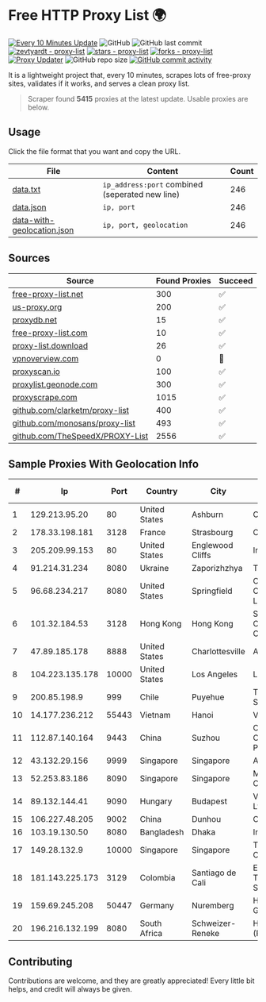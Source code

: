 
# Free HTTP Proxy List 🌍

[![Every 10 Minutes Update](https://github.com/mertguvencli/http-proxy-list/actions/workflows/main.yml/badge.svg?branch=main)](https://github.com/mertguvencli/http-proxy-list/actions/workflows/main.yml)
![GitHub](https://img.shields.io/github/license/mertguvencli/http-proxy-list)
![GitHub last commit](https://img.shields.io/github/last-commit/mertguvencli/http-proxy-list)
[![zevtyardt - proxy-list](https://img.shields.io/static/v1?label=zevtyardt&message=proxy-list&color=blue&logo=github)](https://github.com/zevtyardt/proxy-list "Go to GitHub repo")
[![stars - proxy-list](https://img.shields.io/github/stars/zevtyardt/proxy-list?style=social)](https://github.com/zevtyardt/proxy-list)
[![forks - proxy-list](https://img.shields.io/github/forks/zevtyardt/proxy-list?style=social)](https://github.com/zevtyardt/proxy-list)
[![Proxy Updater](https://github.com/zevtyardt/proxy-list/workflows/Proxy%20Updater/badge.svg)](https://github.com/zevtyardt/proxy-list/actions?query=workflow:"Proxy+Updater")
![GitHub repo size](https://img.shields.io/github/repo-size/zevtyardt/proxy-list)
[![GitHub commit activity](https://img.shields.io/github/commit-activity/m/zevtyardt/proxy-list?logo=commits)](https://github.com/zevtyardt/proxy-list/commits/main)

It is a lightweight project that, every 10 minutes, scrapes lots of free-proxy sites, validates if it works, and serves a clean proxy list.

> Scraper found **5415** proxies at the latest update. Usable proxies are below.

## Usage

Click the file format that you want and copy the URL.

|File|Content|Count|
|----|-------|-----|
|[data.txt](https://raw.githubusercontent.com/mertguvencli/http-proxy-list/main/proxy-list/data.txt)|`ip_address:port` combined (seperated new line)|246|
|[data.json](https://raw.githubusercontent.com/mertguvencli/http-proxy-list/main/proxy-list/data.json)|`ip, port`|246|
|[data-with-geolocation.json](https://raw.githubusercontent.com/mertguvencli/http-proxy-list/main/proxy-list/data-with-geolocation.json)|`ip, port, geolocation`|246|

## Sources

|Source|Found Proxies|Succeed|
|------|-------------|-------|
|[free-proxy-list.net](https://free-proxy-list.net)|300|✅|
|[us-proxy.org](https://www.us-proxy.org)|200|✅|
|[proxydb.net](http://proxydb.net)|15|✅|
|[free-proxy-list.com](https://free-proxy-list.com/?page=&port=&type%5B%5D=http&type%5B%5D=https&up_time=0&search=Search)|10|✅|
|[proxy-list.download](https://www.proxy-list.download/HTTP)|26|✅|
|[vpnoverview.com](https://vpnoverview.com/privacy/anonymous-browsing/free-proxy-servers)|0|🚫|
|[proxyscan.io](https://www.proxyscan.io)|100|✅|
|[proxylist.geonode.com](https://proxylist.geonode.com/api/proxy-list?limit=300&page=1&sort_by=lastChecked&sort_type=desc&protocols=http,https)|300|✅|
|[proxyscrape.com](https://api.proxyscrape.com/v2/?request=displayproxies&protocol=http&timeout=10000&country=all&ssl=all&anonymity=all)|1015|✅|
|[github.com/clarketm/proxy-list](https://raw.githubusercontent.com/clarketm/proxy-list/master/proxy-list-raw.txt)|400|✅|
|[github.com/monosans/proxy-list](https://raw.githubusercontent.com/monosans/proxy-list/main/proxies/http.txt)|493|✅|
|[github.com/TheSpeedX/PROXY-List](https://raw.githubusercontent.com/TheSpeedX/PROXY-List/master/http.txt)|2556|✅|


## Sample Proxies With Geolocation Info

|#|Ip|Port|Country|City|Internet Service Provider|
|-|--|----|-------|----|-------------------------|
|1|129.213.95.20|80|United States|Ashburn|Oracle Corporation|
|2|178.33.198.181|3128|France|Strasbourg|OVH SAS|
|3|205.209.99.153|80|United States|Englewood Cliffs|Interserver, Inc|
|4|91.214.31.234|8080|Ukraine|Zaporizhzhya|TOV "Telza"|
|5|96.68.234.217|8080|United States|Springfield|Comcast Cable Communications, LLC|
|6|101.32.184.53|3128|Hong Kong|Hong Kong|Shenzhen Tencent Computer Systems Company Limited|
|7|47.89.185.178|8888|United States|Charlottesville|Alibaba.com LLC|
|8|104.223.135.178|10000|United States|Los Angeles|LayerHost|
|9|200.85.198.9|999|Chile|Puyehue|Telefonica del Sur S.A.|
|10|14.177.236.212|55443|Vietnam|Hanoi|VNPT|
|11|112.87.140.164|9443|China|Suzhou|China Unicom CHINA169 Jiangsu Province Network|
|12|43.132.29.156|9999|Singapore|Singapore|Aceville Pte.ltd|
|13|52.253.83.186|8090|Singapore|Singapore|Microsoft Corporation|
|14|89.132.144.41|9090|Hungary|Budapest|Vodafone Hungary Ltd.|
|15|106.227.48.205|9002|China|Dunhou|China Telecom|
|16|103.19.130.50|8080|Bangladesh|Dhaka|InfoLink|
|17|149.28.132.9|10000|Singapore|Singapore|The Constant Company|
|18|181.143.225.173|3129|Colombia|Santiago de Cali|EPM Telecomunicaciones S.A. E.S.P.|
|19|159.69.245.208|50447|Germany|Nuremberg|Hetzner Online GmbH|
|20|196.216.132.199|8080|South Africa|Schweizer-Reneke|HERO TELECOMS (PTY) LTD|



## Contributing

Contributions are welcome, and they are greatly appreciated! Every
little bit helps, and credit will always be given.


